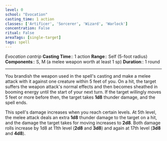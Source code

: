 ```yaml
---
level: 0
school: "Evocation"
casting_time: 1 action
classes: ['Artificer', 'Sorcerer', 'Wizard', 'Warlock']
concentration: False
ritual: False
areaTags: [single-target]
tags: spell
---
```


_Evocation cantrip_
**Casting Time**:: 1 action
**Range**:: Self (5-foot radius)
**Components**:: S, M (a melee weapon worth at least 1 sp)
**Duration**:: 1 round

---

You brandish the weapon used in the spell's casting and make a melee attack with it against one creature within 5 feet of you. On a hit, the target suffers the weapon attack's normal effects and then becomes sheathed in booming energy until the start of your next turn. If the target willingly moves 5 feet or more before then, the target takes **1d8** thunder damage, and the spell ends.

This spell's damage increases when you reach certain levels. At 5th level, the melee attack deals an extra **1d8** thunder damage to the target on a hit, and the damage the target takes for moving increases to **2d8**. Both damage rolls increase by 1d8 at 11th level (**2d8** and **3d8**) and again at 17th level (**3d8** and **4d8**).



